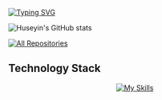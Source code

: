 <a href="https://git.io/typing-svg"><img src="https://readme-typing-svg.demolab.com?font=Fira+Code&duration=4600&pause=2500&color=FFC43D&width=435&lines=Hi+there%2C+This+is+Huseyin+%F0%9F%91%8B" alt="Typing SVG" /></a>

![Huseyin's GitHub stats](https://github-readme-stats.vercel.app/api?username=hyenicil&show_icons=true&theme=gruvbox&rank_icon=github)


<!--![hyenicil's github stats](https://github-readme-stats.vercel.app/api?username=hyenicil&show_icons=true&bg_color=30,e96443,904e95&title_color=fff&text_color=fff)-->
<!--
<p align="center">
  
![Customized Card](https://github-readme-stats.vercel.app/api/pin?username=anuraghazra&repo=github-readme-stats&theme=gruvbox)
  ![Customized Card](https://github-readme-stats.vercel.app/api/pin?username=anuraghazra&repo=github-readme-stats&theme=gruvbox)


## 📘 My top open source projects  -->

<!-- Repo info cards - https://github.com/anuraghazra/github-readme-stats -->
<!-- Small repo cards (fork) - https://github.com/DenverCoder1/github-readme-stats -->
<!-- <p align="center">
 <a href="https://github.com/hyenicil/socketio-simple-chat"><img width="272" height="135" src="https://denvercoder1-github-readme-stats.vercel.app/api/pin/?username=hyenicil&repo=socketio-simple-chat&theme=react&bg_color=00000f&title_color=007bff&icon_color=F8D866&hide_border=true&show_icons=false" alt="socketio-simple-chat"></a><a href="https://github.com/hyenicil/post-sharing-be"><img width="272" height="135" src="https://denvercoder1-github-readme-stats.vercel.app/api/pin/?username=hyenicil&repo=post-sharing-be&theme=react&bg_color=00000f&title_color=007bff&icon_color=F8D866&hide_border=true&show_icons=false" alt="post-sharing-be"></a><a href="https://github.com/hyenicil/mp3-player-be"><img width="272" height="135" src="https://denvercoder1-github-readme-stats.vercel.app/api/pin/?username=hyenicil&repo=mp3-player-be&theme=react&bg_color=00000f&title_color=007bff&icon_color=F8D866&hide_border=true&show_icons=false" alt="mp3-player-be"></a>
  
     -->
  
<!--  <a href="URL"><img width="272" height="135" src="https://denvercoder1-github-readme-stats.vercel.app/api/pin/?username=hyenicil&repo=REPO&theme=react&bg_color=00000f&title_color=007bff&icon_color=F8D866&hide_border=true&show_icons=false" alt=""></a>  -->
  
  
  
<p align="left">
  <a href="https://github.com/hyenicil?tab=repositories"><img alt="All Repositories" title="All Repositories" src="https://custom-icon-badges.herokuapp.com/badge/-All%20Repos-FFC43D?style=for-the-badge&logoColor=white&logo=repo"/></a>
</p>


## Technology Stack

<!-- https://github.com/tandpfun/skill-icons -->
<div align="center">

[![My Skills](https://skillicons.dev/icons?i=java,spring,postgres,docker,redis)](https://skillicons.dev)

</div>
  
